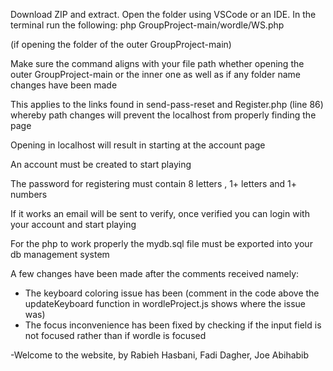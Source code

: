 Download ZIP and extract.
  Open the folder using VSCode or an IDE.
  In the terminal run the following:
  php GroupProject-main/wordle/WS.php

  (if opening the folder of the outer GroupProject-main)

  Make sure the command aligns with your file path whether opening the outer GroupProject-main or the inner one as well as if any folder name changes have been made

  This applies to the links found in send-pass-reset and Register.php (line 86) whereby path changes will prevent the localhost from properly finding the page

  Opening in localhost will result in starting at the account page

  An account must be created to start playing

  The password for registering must contain 8 letters , 1+ letters and 1+ numbers

  If it works an email will be sent to verify, once verified you can login with your account and start playing

  For the php to work properly the mydb.sql file must be exported into your db management system
  
  A few changes have been made after the comments received namely:
  - The keyboard coloring issue has been (comment in the code above the updateKeyboard function in wordleProject.js shows where the issue was)
  - The focus inconvenience has been fixed by checking if the input field is not focused rather than if wordle is focused 

-Welcome to the website, by Rabieh Hasbani, Fadi Dagher, Joe Abihabib
